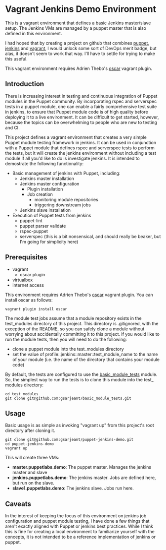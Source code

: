 Vagrant Jenkins Demo Environment
================================

This is a vagrant environment that defines a basic Jenkins master/slave setup.
The Jenkins VMs are managed by a puppet master that is also defined in this
environment.

I had hoped that by creating a project on github that combines [puppet](http://http://puppetlabs.com/),
[jenkins](http://jenkins-ci.org/) and [vagrant](https://www.vagrantup.com/), I would unlock some sort
of DevOps merit badge, but alas, it doesn't seem to work that way. I'll have to settle for trying to
make this useful.

This vagrant environment requires Adrien Thebo's [oscar](https://github.com/adrienthebo/oscar) vagrant plugin.

Introduction
------------

There is increasing interest in testing and continuous integration of Puppet modules in the Puppet community. By incorporating rspec and serverspec tests in a puppet module, one can enable a fairly comprehensive test suite in jenkins, to ensure that Puppet module code is of high quality before deploying it to a live environment. It can be difficult to get started, however, because the topics can be overwhelming to people who are new to testing and CI.

This project defines a vagrant environment that creates a very simple Puppet module testing framework in jenkins. It can be used in conjunction with a Puppet module that defines rspec and serverspec tests to perform the tests, but it will create the jenkins environment without including a test module if all you'd like to do is investigate jenkins. It is intended to demostrate the following functionality:

* Basic management of jenkins with Puppet, including:
  * Jenkins master installation
  * Jenkins master configuration
    * Plugin installation
    * Job creation
      * monitoring module repositories
      * triggering downstream jobs
  * Jenkins slave installation
* Execution of Puppet tests from jenkins
  * puppet-lint
  * puppet parser validate
  * rspec-puppet
  * serverspec (this is a bit nonsensical, and should really be beaker, but I'm going for simplicity here)

Prerequisites
-------------

* vagrant
  * oscar plugin
* virtualbox
* internet access

This environment requires Adrien Thebo's [oscar](https://github.com/adrienthebo/oscar) vagrant plugin. You can install oscar as follows:

    vagrant plugin install oscar

The module test jobs assume that a module repository exists in the test\_modules directory of this project. This directory is .gitignored, with the exception of the README, so you can safely clone a module without worrying about accidentally committing it to this project. If you would like to run the module tests, then you will need to do the following:

* clone a puppet module into the test\_modules directory
* set the value of profile::jenkins::master::test\_module\_name to the name of your module (i.e. the name of the directory that contains your module code)

By default, the tests are configured to use the [basic\_module\_tests](https://github.com/gsarjeant/basic_module_tests) module. So, the simplest way to run the tests is to clone this module into the test\_ modules directory:

    cd test_modules
    git clone git@github.com:gsarjeant/basic_module_tests.git


Usage
-----

Basic usage is as simple as invoking "vagrant up" from this project's root directory after cloning it.

    git clone git@github.com:gsarjeant/puppet-jenkins-demo.git
    cd puppet-jenkins-demo
    vagrant up

This will create three VMs:

* **master.puppetlabs.demo**: The puppet master. Manages the jenkins master and slave
* **jenkins.puppetlabs.demo**: The jenkins master. Jobs are defined here, but run on the slave.
* **slave1.puppetlabs.demo**: The jenkins slave. Jobs run here.

Caveats
-------

In the interest of keeping the focus of this environment on jenkins job configuration and puppet module testing, I have done a few things that aren't exactly aligned with Puppet or jenkins best practices. While I think this is fine for creating a local environment to familiarize yourself with the concepts, it is not intended to be a reference implementation of jenkins or puppet. 
